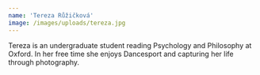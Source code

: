 ```yaml
---
name: 'Tereza Růžičková'
image: /images/uploads/tereza.jpg
---
```

Tereza is an undergraduate student reading Psychology and Philosophy at Oxford. In her free time she enjoys Dancesport and capturing her life through photography.
